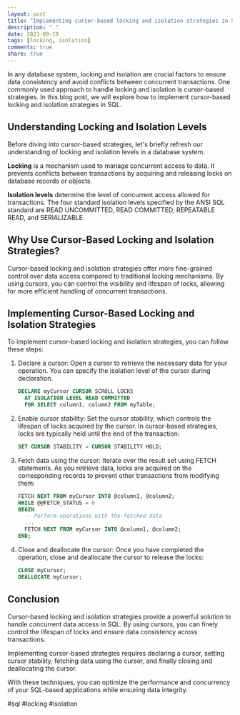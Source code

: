 ```yaml
---
layout: post
title: "Implementing cursor-based locking and isolation strategies in SQL"
description: " "
date: 2023-09-19
tags: [locking, isolation]
comments: true
share: true
---
```


In any database system, locking and isolation are crucial factors to ensure data consistency and avoid conflicts between concurrent transactions. One commonly used approach to handle locking and isolation is cursor-based strategies. In this blog post, we will explore how to implement cursor-based locking and isolation strategies in SQL.

## Understanding Locking and Isolation Levels

Before diving into cursor-based strategies, let's briefly refresh our understanding of locking and isolation levels in a database system.

**Locking** is a mechanism used to manage concurrent access to data. It prevents conflicts between transactions by acquiring and releasing locks on database records or objects.

**Isolation levels** determine the level of concurrent access allowed for transactions. The four standard isolation levels specified by the ANSI SQL standard are READ UNCOMMITTED, READ COMMITTED, REPEATABLE READ, and SERIALIZABLE.

## Why Use Cursor-Based Locking and Isolation Strategies?

Cursor-based locking and isolation strategies offer more fine-grained control over data access compared to traditional locking mechanisms. By using cursors, you can control the visibility and lifespan of locks, allowing for more efficient handling of concurrent transactions.

## Implementing Cursor-Based Locking and Isolation Strategies

To implement cursor-based locking and isolation strategies, you can follow these steps:

1. Declare a cursor: Open a cursor to retrieve the necessary data for your operation. You can specify the isolation level of the cursor during declaration.

   ```sql
   DECLARE myCursor CURSOR SCROLL LOCKS 
     AT ISOLATION LEVEL READ COMMITTED 
     FOR SELECT column1, column2 FROM myTable; 
   ```

2. Enable cursor stability: Set the cursor stability, which controls the lifespan of locks acquired by the cursor. In cursor-based strategies, locks are typically held until the end of the transaction:

   ```sql
   SET CURSOR STABILITY = CURSOR STABILITY HOLD; 
   ```

3. Fetch data using the cursor: Iterate over the result set using FETCH statements. As you retrieve data, locks are acquired on the corresponding records to prevent other transactions from modifying them:

   ```sql
   FETCH NEXT FROM myCursor INTO @column1, @column2; 
   WHILE @@FETCH_STATUS = 0 
   BEGIN 
     -- Perform operations with the fetched data
     ...
     FETCH NEXT FROM myCursor INTO @column1, @column2; 
   END; 
   ```

4. Close and deallocate the cursor: Once you have completed the operation, close and deallocate the cursor to release the locks:

   ```sql
   CLOSE myCursor; 
   DEALLOCATE myCursor; 
   ```

## Conclusion

Cursor-based locking and isolation strategies provide a powerful solution to handle concurrent data access in SQL. By using cursors, you can finely control the lifespan of locks and ensure data consistency across transactions.

Implementing cursor-based strategies requires declaring a cursor, setting cursor stability, fetching data using the cursor, and finally closing and deallocating the cursor.

With these techniques, you can optimize the performance and concurrency of your SQL-based applications while ensuring data integrity.

#sql #locking #isolation